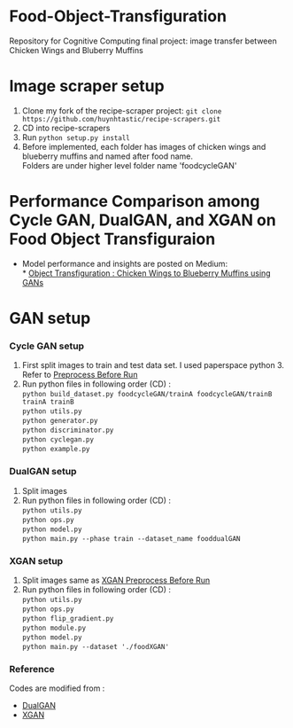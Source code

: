 # Food-Object-Transfiguration
Repository for Cognitive Computing final project: image transfer between Chicken Wings and Bluberry Muffins

# Image scraper setup
1. Clone my fork of the recipe-scraper project:
`git clone https://github.com/huynhtastic/recipe-scrapers.git`
2. CD into recipe-scrapers
3. Run `python setup.py install`
4. Before implemented, each folder has images of chicken wings and blueberry muffins and named after food name.</br>
   Folders are under higher level folder name 'foodcycleGAN'

# Performance Comparison among Cycle GAN, DualGAN, and XGAN on Food Object Transfiguraion
* Model performance and insights are posted on Medium:</br> *
[Object Transfiguration : Chicken Wings to Blueberry Muffins using GANs](https://medium.com/@carollee827/object-transfiguration-chicken-wings-to-blueberry-muffins-using-discogan-cyclegan-dualgan-and-d4953be7a0ce)

# GAN setup
### Cycle GAN setup
1. First split images to train and test data set. I used paperspace python 3.
   Refer to [Preprocess Before Run](https://github.com/JessJihyunLee/Food-Object-Transfiguration/blob/master/Cycle-GAN/preprocess_beforerun.py)
2. Run python files in following order (CD) :</br>
`python build_dataset.py foodcycleGAN/trainA foodcycleGAN/trainB trainA trainB`</br>
`python utils.py`</br>
`python generator.py`</br>
`python discriminator.py`</br>
`python cyclegan.py`</br>
`python example.py`</br>

### DualGAN setup
1. Split images
2. Run python files in following order (CD) :<br/>
`python utils.py`</br>
`python ops.py`</br>
`python model.py`</br>
`python main.py --phase train --dataset_name fooddualGAN`</br>

### XGAN setup
1. Split images same as [XGAN Preprocess Before Run](https://github.com/JessJihyunLee/Food-Object-Transfiguration/blob/master/X-GAN/Preprocess_beforerun.py)
2. Run python files in following order (CD) :</br>
`python utils.py`</br>
`python ops.py`</br>
`python flip_gradient.py`</br>
`python module.py`</br>
`python model.py`</br>
`python main.py --dataset './foodXGAN'`</br>

### Reference
Codes are modified from :</br>
* [DualGAN](https://github.com/watsonyanghx/DualGAN)</br>
* [XGAN](https://github.com/CS2470FinalProject/X-GAN)</br>

